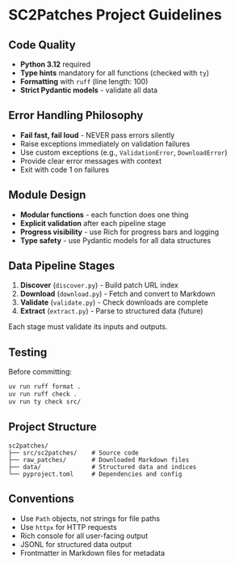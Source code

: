 # SC2Patches Project Guidelines

## Code Quality

- **Python 3.12** required
- **Type hints** mandatory for all functions (checked with `ty`)
- **Formatting** with `ruff` (line length: 100)
- **Strict Pydantic models** - validate all data

## Error Handling Philosophy

- **Fail fast, fail loud** - NEVER pass errors silently
- Raise exceptions immediately on validation failures
- Use custom exceptions (e.g., `ValidationError`, `DownloadError`)
- Provide clear error messages with context
- Exit with code 1 on failures

## Module Design

- **Modular functions** - each function does one thing
- **Explicit validation** after each pipeline stage
- **Progress visibility** - use Rich for progress bars and logging
- **Type safety** - use Pydantic models for all data structures

## Data Pipeline Stages

1. **Discover** (`discover.py`) - Build patch URL index
2. **Download** (`download.py`) - Fetch and convert to Markdown
3. **Validate** (`validate.py`) - Check downloads are complete
4. **Extract** (`extract.py`) - Parse to structured data (future)

Each stage must validate its inputs and outputs.

## Testing

Before committing:
```bash
uv run ruff format .
uv run ruff check .
uv run ty check src/
```

## Project Structure

```
sc2patches/
├── src/sc2patches/    # Source code
├── raw_patches/       # Downloaded Markdown files
├── data/              # Structured data and indices
└── pyproject.toml     # Dependencies and config
```

## Conventions

- Use `Path` objects, not strings for file paths
- Use `httpx` for HTTP requests
- Rich console for all user-facing output
- JSONL for structured data output
- Frontmatter in Markdown files for metadata
